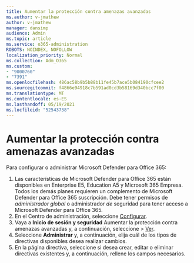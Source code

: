```yaml
---
title: Aumentar la protección contra amenazas avanzadas
ms.author: v-jmathew
author: v-jmathew
manager: dansimp
audience: Admin
ms.topic: article
ms.service: o365-administration
ROBOTS: NOINDEX, NOFOLLOW
localization_priority: Normal
ms.collection: Adm_O365
ms.custom:
- "9000760"
- "7391"
ms.openlocfilehash: 486ac58b9b5b88b11fe45b7ace5b084190cfcee2
ms.sourcegitcommit: f4866e94918c7b591ad0cd3b58169d340bcc7f00
ms.translationtype: MT
ms.contentlocale: es-ES
ms.lasthandoff: 05/19/2021
ms.locfileid: "52543738"
---
```

# <a name="increase-protection-from-advanced-threats"></a>Aumentar la protección contra amenazas avanzadas

Para configurar o administrar Microsoft Defender para Office 365:

1. Las características de Microsoft Defender para Office 365 están disponibles en Enterprise E5, Education A5 y Microsoft 365 Empresa. Todos los demás planes requieren un complemento de Microsoft Defender para Office 365 suscripción. Debe tener permisos de *administrador global* o administrador *de* seguridad para tener acceso a Microsoft Defender para Office 365.
2. En el Centro de administración, seleccione [Configurar](https://go.microsoft.com/fwlink/p/?linkid=2075721).
3. Vaya a **Inicio de sesión y seguridad** Aumentar la protección contra amenazas avanzadas y, a continuación, seleccione  >   [Ver](https://go.microsoft.com/fwlink/?linkid=2109302).
4. Seleccione **Administrar** y, a continuación, elija cuál de los tipos de directivas disponibles desea realizar cambios.
5. En la página directiva, seleccione si desea crear, editar o eliminar directivas existentes y, a continuación, rellene los campos necesarios.
